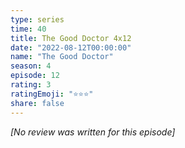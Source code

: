 ```yaml
---
type: series
time: 40
title: The Good Doctor 4x12
date: "2022-08-12T00:00:00"
name: "The Good Doctor"
season: 4
episode: 12
rating: 3
ratingEmoji: "⭐️⭐️⭐️"
share: false
---
```


*[No review was written for this episode]*
